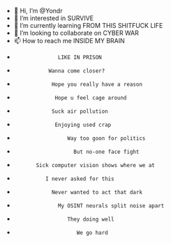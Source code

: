 - 👋 Hi, I’m @Yondr
- 👀 I’m interested in SURVIVE
- 🌱 I’m currently learning FROM THIS SHITFUCK LIFE 
- 💞️ I’m looking to collaborate on CYBER WAR
- 📫 How to reach me INSIDE MY BRAIN 
-                   LIKE IN PRISON 
-                Wanna come closer? 
-                 Hope you really have a reason
-                  Hope u feel cage around
-                 Suck air pollution 
-                  Enjoying used crap
-                      Way too goon for politics
-                        But no-one face fight
-            Sick computer vision shows where we at
-               I never asked for this
-                 Never wanted to act that dark
-                   My OSINT neurals split noise apart
-                      They doing well 
-                         We go hard
<!---
Yondr/Yondr is a ✨ special ✨ repository because its `README.md` (this file) appears on your GitHub profile.
You can click the Preview link to take a look at your changes.
--->
